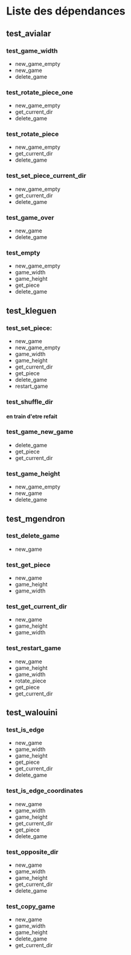 # Liste des dépendances

test_avialar
-----


### test_game_width
* new_game_empty
* new_game
* delete_game

### test_rotate_piece_one
* new_game_empty
* get_current_dir
* delete_game

### test_rotate_piece
* new_game_empty
* get_current_dir
* delete_game

### test_set_piece_current_dir
* new_game_empty
* get_current_dir
* delete_game

### test_game_over
* new_game
* delete_game

### test_empty
* new_game_empty
* game_width
* game_height
* get_piece
* delete_game


test_kleguen
-----

### test_set_piece:
* new_game
* new_game_empty
* game_width
* game_height
* get_current_dir
* get_piece
* delete_game
* restart_game

### test_shuffle_dir
#### en train d'etre refait

### test_game_new_game
* delete_game
* get_piece
* get_current_dir

### test_game_height
* new_game_empty
* new_game
* delete_game

test_mgendron
-----

### test_delete_game
* new_game

### test_get_piece
* new_game
* game_height
* game_width

### test_get_current_dir
* new_game
* game_height
* game_width

### test_restart_game
* new_game
* game_height
* game_width
* rotate_piece
* get_piece
* get_current_dir

test_walouini
-----

### test_is_edge
* new_game
* game_width
* game_height
* get_piece
* get_current_dir
* delete_game

### test_is_edge_coordinates
* new_game
* game_width
* game_height
* get_current_dir
* get_piece
* delete_game

### test_opposite_dir
* new_game
* game_width
* game_height
* get_current_dir
* delete_game

### test_copy_game
* new_game
* game_width
* game_height
* delete_game
* get_current_dir

